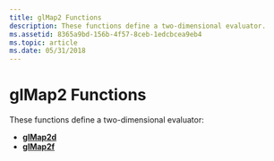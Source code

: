 ```yaml
---
title: glMap2 Functions
description: These functions define a two-dimensional evaluator.
ms.assetid: 8365a9bd-156b-4f57-8ceb-1edcbcea9eb4
ms.topic: article
ms.date: 05/31/2018
---
```


# glMap2 Functions

These functions define a two-dimensional evaluator:

-   [**glMap2d**](glmap2d.md)
-   [**glMap2f**](glmap2f.md)

 

 




